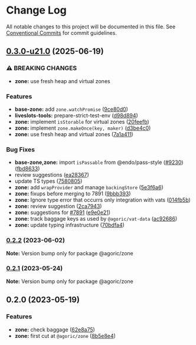 # Change Log

All notable changes to this project will be documented in this file.
See [Conventional Commits](https://conventionalcommits.org) for commit guidelines.

## [0.3.0-u21.0](https://github.com/Agoric/agoric-sdk/compare/@agoric/zone@0.2.2...@agoric/zone@0.3.0-u21.0) (2025-06-19)


### ⚠ BREAKING CHANGES

* **zone:** use fresh heap and virtual zones

### Features

* **base-zone:** add `zone.watchPromise` ([9ce80d0](https://github.com/Agoric/agoric-sdk/commit/9ce80d06c0a56471d2da9f372b0b2d93d31d159a))
* **liveslots-tools:** prepare-strict-test-env ([d98d894](https://github.com/Agoric/agoric-sdk/commit/d98d89449d4bfc1419cd4410edef813db0e4ec55))
* **zone:** implement `isStorable` for virtual zones ([20feefb](https://github.com/Agoric/agoric-sdk/commit/20feefbdef9aec159d32d3b2c6d266e4109ced99))
* **zone:** implement `zone.makeOnce(key, maker)` ([d3be4c0](https://github.com/Agoric/agoric-sdk/commit/d3be4c08477d958c1760713a88d33de724d6e3a2))
* **zone:** use fresh heap and virtual zones ([7a1a411](https://github.com/Agoric/agoric-sdk/commit/7a1a411cf719477e29a2bedeb91794fd633989e9))


### Bug Fixes

* **base-zone,zone:** import `isPassable` from @endo/pass-style ([#9230](https://github.com/Agoric/agoric-sdk/issues/9230)) ([fbd8633](https://github.com/Agoric/agoric-sdk/commit/fbd8633ae9f8420a589dd9bc32925418f2dde060))
* review suggestions ([ea28367](https://github.com/Agoric/agoric-sdk/commit/ea283670a4d702a8292b673ab4851610eaed50da))
* update TS types ([7580805](https://github.com/Agoric/agoric-sdk/commit/75808055afc129c81b7978fb83c33cfed7a4ecbd))
* **zone:** add `wrapProvider` and manage `backingStore` ([5e3f6a6](https://github.com/Agoric/agoric-sdk/commit/5e3f6a66dc2f1af89f3e5ddc5f9974f430beecc3))
* **zone:** fixups before merging to 7891 ([9bbb393](https://github.com/Agoric/agoric-sdk/commit/9bbb393ac2d0af8e2a3b29adfeabf01c42d9b50e))
* **zone:** Ignore type error that occurrs only integration with vats ([014fb5b](https://github.com/Agoric/agoric-sdk/commit/014fb5ba6fb997bb408eaa31a87fc95f2fac16fe))
* **zone:** review suggestion ([2ca7943](https://github.com/Agoric/agoric-sdk/commit/2ca7943f9f844e8526624b5db4977ff70bda95c1))
* **zone:** suggestions for [#7891](https://github.com/Agoric/agoric-sdk/issues/7891) ([e9e0e21](https://github.com/Agoric/agoric-sdk/commit/e9e0e219618449b532ea6303c58415f591b2b49f))
* **zone:** track baggage keys as used by `@agoric/vat-data` ([ac92686](https://github.com/Agoric/agoric-sdk/commit/ac9268664eb20e12ee87282b85aebf117af6c9f5))
* **zone:** update typing infrastructure ([70bdfa4](https://github.com/Agoric/agoric-sdk/commit/70bdfa4e005c28a36bc6f5e4b9e53cd2b8ae0b6e))



### [0.2.2](https://github.com/Agoric/agoric-sdk/compare/@agoric/zone@0.2.1...@agoric/zone@0.2.2) (2023-06-02)

**Note:** Version bump only for package @agoric/zone





### [0.2.1](https://github.com/Agoric/agoric-sdk/compare/@agoric/zone@0.2.0...@agoric/zone@0.2.1) (2023-05-24)

**Note:** Version bump only for package @agoric/zone





## 0.2.0 (2023-05-19)


### Features

* **zone:** check baggage ([62e8a75](https://github.com/Agoric/agoric-sdk/commit/62e8a750ea87227e79c15f798d359d112c495f7f))
* **zone:** first cut at `@agoric/zone` ([8b5e8e4](https://github.com/Agoric/agoric-sdk/commit/8b5e8e411423917bcb805aeacdba222eff35edd5))
